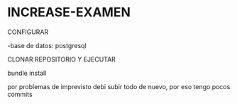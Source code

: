# INCREASE-EXAMEN

CONFIGURAR 

-base de datos: postgresql 


CLONAR REPOSITORIO Y EJECUTAR

bundle install


por problemas de imprevisto debi subir todo de nuevo, por eso tengo pocos commits
